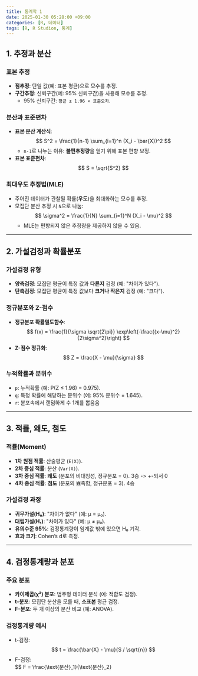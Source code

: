 ```yaml
---
title: 통계학 1
date: 2025-01-30 05:28:00 +09:00
categories: [R, 데이터]
tags: [R, R Studion, 통계]
---
```

## 1. 추정과 분산
### 표본 추정
- **점추정**: 단일 값(예: 표본 평균)으로 모수를 추정.  
- **구간추정**: 신뢰구간(예: 95% 신뢰구간)을 사용해 모수를 추정.  
  - 95% 신뢰구간: `평균 ± 1.96 × 표준오차`.

### 분산과 표준편차
- **표본 분산 계산식**:  
  $$
  S^2 = \frac{1}{n-1} \sum_{i=1}^n (X_i - \bar{X})^2
  $$
  - `n-1`로 나누는 이유: **불편추정량**을 얻기 위해 표본 편향 보정.
- **표본 표준편차**:  
  $$
  S = \sqrt{S^2}
  $$

### 최대우도 추정법(MLE)
- 주어진 데이터가 관찰될 확률(**우도**)을 최대화하는 모수를 추정.
- 모집단 분산 추정 시 `N`으로 나눔:  
  $$
  \sigma^2 = \frac{1}{N} \sum_{i=1}^N (X_i - \mu)^2
  $$
  - MLE는 편향되지 않은 추정량을 제공하지 않을 수 있음.

---

## 2. 가설검정과 확률분포
### 가설검정 유형
- **양측검정**: 모집단 평균이 특정 값과 **다른지** 검정 (예: "차이가 있다").  
- **단측검정**: 모집단 평균이 특정 값보다 **크거나 작은지** 검정 (예: "크다").

### 정규분포와 Z-점수
- **정규분포 확률밀도함수**:  
  $$
  f(x) = \frac{1}{\sigma \sqrt{2\pi}} \exp\left(-\frac{(x-\mu)^2}{2\sigma^2}\right)
  $$
- **Z-점수 정규화**:  
  $$
  Z = \frac{X - \mu}{\sigma}
  $$

### 누적확률과 분위수
- `p`: 누적확률 (예: P(Z ≤ 1.96) = 0.975).  
- `q`: 특정 확률에 해당하는 분위수 (예: 95% 분위수 = 1.645).
- `r`: 분포속에서 랜덤하게 수 1개를 뽑음음
---

## 3. 적률, 왜도, 첨도
### 적률(Moment)
- **1차 원점 적률**: 산술평균 (`E(X)`).  
- **2차 중심 적률**: 분산 (`Var(X)`).  
- **3차 중심 적률**: **왜도** (분포의 비대칭성, 정규분포 = 0).  3승 -> +-되서 0
- **4차 중심 적률**: **첨도** (분포의 뾰족함, 정규분포 = 3).    4승

### 가설검정 과정
- **귀무가설(H₀)**: "차이가 없다" (예: μ = μ₀).  
- **대립가설(H₁)**: "차이가 있다" (예: μ ≠ μ₀).  
- **유의수준 95%**: 검정통계량이 임계값 밖에 있으면 H₀ 기각.  
- **효과 크기**: Cohen’s d로 측정.

---

## 4. 검정통계량과 분포
### 주요 분포
- **카이제곱(χ²) 분포**: 범주형 데이터 분석 (예: 적합도 검정).  
- **t-분포**: 모집단 분산을 모를 때, **소표본** 평균 검정.  
- **F-분포**: 두 개 이상의 분산 비교 (예: ANOVA).

### 검정통계량 예시
- t-검정:  
  $$
  t = \frac{\bar{X} - \mu}{S / \sqrt{n}}
  $$
- F-검정:  
  $$
  F = \frac{\text{분산}_1}{\text{분산}_2}